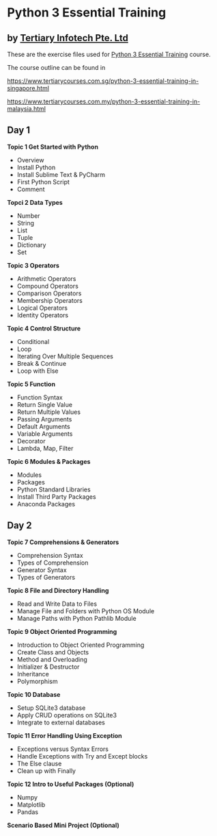 # Python 3 Essential Training
## by [Tertiary Infotech Pte. Ltd](https://www.tertiarycourses.com.sg/)

These are the exercise files used for [Python 3 Essential Training](https://www.tertiarycourses.com.sg/python-3-essential-training-in-singapore.html) course. 

The course outline can be found in 

https://www.tertiarycourses.com.sg/python-3-essential-training-in-singapore.html

https://www.tertiarycourses.com.my/python-3-essential-training-in-malaysia.html

<h2>Day 1</h2>
<p><strong>Topic 1 Get Started with Python</strong></p>
<ul>
<li>Overview</li>
<li>Install Python</li>
<li>Install Sublime Text &amp; PyCharm</li>
<li>First Python Script</li>
<li>Comment</li>
</ul>
<p><strong>Topci 2 Data Types</strong></p>
<ul>
<li>Number&nbsp;</li>
<li>String&nbsp;</li>
<li>List</li>
<li>Tuple</li>
<li>Dictionary</li>
<li>Set</li>
</ul>
<p><strong>Topic 3 Operators</strong></p>
<ul>
<li>Arithmetic Operators</li>
<li>Compound Operators</li>
<li>Comparison Operators</li>
<li>Membership Operators</li>
<li>Logical Operators</li>
<li>Identity Operators</li>
</ul>
<p><strong>Topic 4 Control Structure</strong></p>
<ul>
<li>Conditional</li>
<li>Loop</li>
<li>Iterating Over Multiple Sequences</li>
<li>Break &amp; Continue</li>
<li>Loop with Else</li>
</ul>
<p><strong>Topic 5 Function</strong></p>
<ul>
<li>Function Syntax</li>
<li>Return Single Value</li>
<li>Return Multiple Values</li>
<li>Passing Arguments</li>
<li>Default Arguments</li>
<li>Variable Arguments</li>
<li>Decorator</li>
<li>Lambda, Map, Filter</li>
</ul>
<p><strong>Topic 6 Modules &amp; Packages</strong></p>
<ul>
<li>Modules</li>
<li>Packages</li>
<li>Python Standard Libraries</li>
<li>Install Third Party Packages</li>
<li>Anaconda Packages</li>
</ul>
<h2>Day 2</h2>
<p><strong>Topic 7 Comprehensions &amp; Generators</strong></p>
<ul>
<li>Comprehension Syntax</li>
<li>Types of Comprehension</li>
<li>Generator Syntax</li>
<li>Types of Generators</li>
</ul>
<p><strong>Topic 8 File and Directory Handling</strong></p>
<ul>
<li>Read and Write Data to Files</li>
<li>Manage File and Folders with Python OS Module</li>
<li>Manage Paths with Python Pathlib Module</li>
</ul>
<p><strong>Topic 9 Object Oriented Programming</strong></p>
<ul>
<li>Introduction to Object Oriented Programming</li>
<li>Create Class and Objects</li>
<li>Method and Overloading</li>
<li>Initializer &amp; Destructor</li>
<li>Inheritance</li>
<li>Polymorphism</li>
</ul>
<p><strong>Topic 10 Database</strong></p>
<ul>
<li>Setup SQLite3 database</li>
<li>Apply CRUD operations on SQLite3</li>
<li>Integrate to external databases</li>
</ul>
<p><strong>Topic 11 Error Handling Using Exception</strong></p>
<ul>
<li>Exceptions versus Syntax Errors</li>
<li>Handle Exceptions with Try and Except blocks</li>
<li>The Else clause</li>
<li>Clean up with Finally</li>
</ul>
<p><strong>Topic 12 Intro to Useful Packages (Optional)</strong></p>
<ul>
<li>Numpy</li>
<li>Matplotlib</li>
<li>Pandas</li>
</ul>
<p><strong>Scenario Based Mini Project (Optional)</strong></p>
